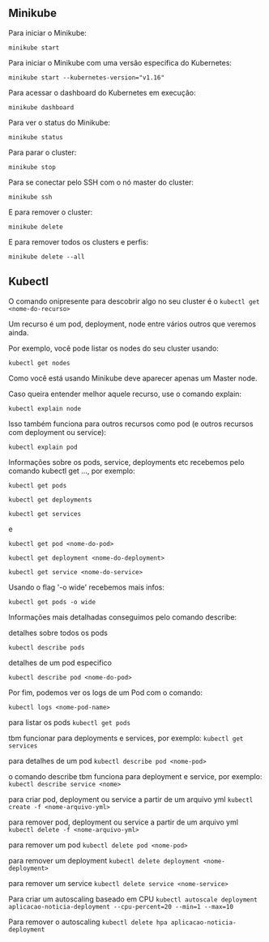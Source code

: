 ## Minikube

Para iniciar o Minikube:

`minikube start`

Para iniciar o Minikube com uma versão especifica do Kubernetes:

`minikube start --kubernetes-version="v1.16"`

Para acessar o dashboard do Kubernetes em execução:

`minikube dashboard`

Para ver o status do Minikube:

`minikube status`

Para parar o cluster:

`minikube stop`

Para se conectar pelo SSH com o nó master do cluster:

`minikube ssh`

E para remover o cluster:

`minikube delete`

E para remover todos os clusters e perfis:

`minikube delete --all`

## Kubectl

O comando onipresente para descobrir algo no seu cluster é o `kubectl get <nome-do-recurso>`

Um recurso é um pod, deployment, node entre vários outros que veremos ainda.

Por exemplo, você pode listar os nodes do seu cluster usando:

`kubectl get nodes`

Como você está usando Minikube deve aparecer apenas um Master node.

Caso queira entender melhor aquele recurso, use o comando explain:

`kubectl explain node`

Isso também funciona para outros recursos como pod (e outros recursos com deployment ou service):

`kubectl explain pod`

Informações sobre os pods, service, deployments etc recebemos pelo comando kubectl get ..., por exemplo:

`kubectl get pods`

`kubectl get deployments`

`kubectl get services`

e

`kubectl get pod <nome-do-pod>`

`kubectl get deployment <nome-do-deployment>`

`kubectl get service <nome-do-service>`

Usando o flag '-o wide' recebemos mais infos:

`kubectl get pods -o wide`

Informações mais detalhadas conseguimos pelo comando describe:

detalhes sobre todos os pods

`kubectl describe pods`

detalhes de um pod especifico

`kubectl describe pod <nome-do-pod>`

Por fim, podemos ver os logs de um Pod com o comando:

`kubectl logs <nome-pod-name>`


para listar os pods
`kubectl get pods`

tbm funcionar para deployments e services, por exemplo:
`kubectl get services`

para detalhes de um pod
`kubectl describe pod <nome-pod>`

o comando describe tbm funciona para deployment e service, por exemplo:
`kubectl describe service <nome>`

para criar pod, deployment ou service a partir de um arquivo yml
`kubectl create -f <nome-arquivo-yml>`

para remover pod, deployment ou service a partir de um arquivo yml
`kubectl delete -f <nome-arquivo-yml>`

para remover um pod
`kubectl delete pod <nome-pod>`

para remover um deployment
`kubectl delete deployment <nome-deployment>`

para remover um service
`kubectl delete service <nome-service>`

Para criar um autoscaling baseado em CPU
`kubectl autoscale deployment  aplicacao-noticia-deployment --cpu-percent=20 --min=1 --max=10`

Para remover o autoscaling
`kubectl delete hpa aplicacao-noticia-deployment`

